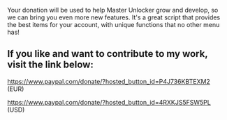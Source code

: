 Your donation will be used to help Master Unlocker grow and develop, so we can bring you even more new features. It's a great script that provides the best items for your account, with unique functions that no other menu has!

## If you like and want to contribute to my work, visit the link below:
https://www.paypal.com/donate/?hosted_button_id=P4J736KBTEXM2 (EUR)

https://www.paypal.com/donate/?hosted_button_id=4RXKJS5FSW5PL (USD)

